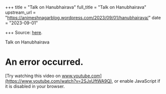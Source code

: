 +++
title = "Talk on Hanubhairava"
full_title = "Talk on Hanubhairava"
upstream_url = "https://animeshnagarblog.wordpress.com/2023/09/01/hanubhairava/"
date = "2023-09-01"

+++
Source: [here](https://animeshnagarblog.wordpress.com/2023/09/01/hanubhairava/).

Talk on Hanubhairava

# An error occurred.

[Try watching this video on www.youtube.com](https://www.youtube.com/watch?v=2SJxUftWA9Q), or enable JavaScript if it is disabled in your browser.
